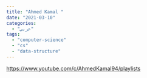 ```yaml
---
title: "Ahmed Kamal "
date: "2021-03-10"
categories:
  - "عربي"
tags:
  - "computer-science"
  - "cs"
  - "data-structure"
---
```


https://www.youtube.com/c/AhmedKamal94/playlists
